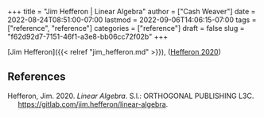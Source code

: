 +++
title = "Jim Hefferon | Linear Algebra"
author = ["Cash Weaver"]
date = 2022-08-24T08:51:00-07:00
lastmod = 2022-09-06T14:06:15-07:00
tags = ["reference", "reference"]
categories = ["reference"]
draft = false
slug = "f62d92d7-7151-46f1-a3e8-bb06cc72f02b"
+++

[Jim Hefferon]({{< relref "jim_hefferon.md" >}}), (<a href="#citeproc_bib_item_1">Hefferon 2020</a>)

## References

<style>.csl-entry{text-indent: -1.5em; margin-left: 1.5em;}</style><div class="csl-bib-body">
  <div class="csl-entry"><a id="citeproc_bib_item_1"></a>Hefferon, Jim. 2020. <i>Linear Algebra</i>. S.l.: ORTHOGONAL PUBLISHING L3C. <a href="https://gitlab.com/jim.hefferon/linear-algebra">https://gitlab.com/jim.hefferon/linear-algebra</a>.</div>
</div>
